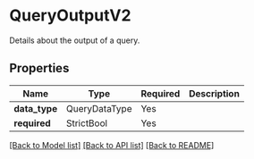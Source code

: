 # QueryOutputV2

Details about the output of a query.

## Properties
| Name | Type | Required | Description |
| ------------ | ------------- | ------------- | ------------- |
**data_type** | QueryDataType | Yes |  |
**required** | StrictBool | Yes |  |


[[Back to Model list]](../../../README.md#models-v1-link) [[Back to API list]](../../../README.md#apis-v1-link) [[Back to README]](../../../README.md)
